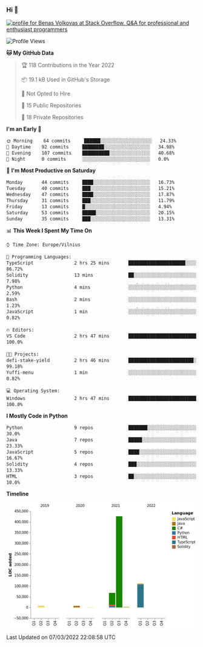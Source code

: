 ### Hi 👋
<a href="https://stackoverflow.com/users/14954249/benas-volkovas"><img src="https://stackoverflow.com/users/flair/14954249.png?theme=dark" width="208" height="58" alt="profile for Benas Volkovas at Stack Overflow, Q&amp;A for professional and enthusiast programmers" title="profile for Benas Volkovas at Stack Overflow, Q&amp;A for professional and enthusiast programmers"></a>

<!--START_SECTION:waka-->
![Profile Views](http://img.shields.io/badge/Profile%20Views-1-blue)

**🐱 My GitHub Data** 

> 🏆 118 Contributions in the Year 2022
 > 
> 📦 19.1 kB Used in GitHub's Storage 
 > 
> 🚫 Not Opted to Hire
 > 
> 📜 15 Public Repositories 
 > 
> 🔑 18 Private Repositories  
 > 
**I'm an Early 🐤** 

```text
🌞 Morning    64 commits     ██████░░░░░░░░░░░░░░░░░░░   24.33% 
🌆 Daytime    92 commits     ████████░░░░░░░░░░░░░░░░░   34.98% 
🌃 Evening    107 commits    ██████████░░░░░░░░░░░░░░░   40.68% 
🌙 Night      0 commits      ░░░░░░░░░░░░░░░░░░░░░░░░░   0.0%

```
📅 **I'm Most Productive on Saturday** 

```text
Monday       44 commits     ████░░░░░░░░░░░░░░░░░░░░░   16.73% 
Tuesday      40 commits     ███░░░░░░░░░░░░░░░░░░░░░░   15.21% 
Wednesday    47 commits     ████░░░░░░░░░░░░░░░░░░░░░   17.87% 
Thursday     31 commits     ███░░░░░░░░░░░░░░░░░░░░░░   11.79% 
Friday       13 commits     █░░░░░░░░░░░░░░░░░░░░░░░░   4.94% 
Saturday     53 commits     █████░░░░░░░░░░░░░░░░░░░░   20.15% 
Sunday       35 commits     ███░░░░░░░░░░░░░░░░░░░░░░   13.31%

```


📊 **This Week I Spent My Time On** 

```text
⌚︎ Time Zone: Europe/Vilnius

💬 Programming Languages: 
TypeScript               2 hrs 25 mins       █████████████████████░░░░   86.72% 
Solidity                 13 mins             ██░░░░░░░░░░░░░░░░░░░░░░░   7.98% 
Python                   4 mins              ░░░░░░░░░░░░░░░░░░░░░░░░░   2.59% 
Bash                     2 mins              ░░░░░░░░░░░░░░░░░░░░░░░░░   1.23% 
JavaScript               1 min               ░░░░░░░░░░░░░░░░░░░░░░░░░   0.82%

🔥 Editors: 
VS Code                  2 hrs 47 mins       █████████████████████████   100.0%

🐱‍💻 Projects: 
defi-stake-yield         2 hrs 46 mins       ████████████████████████░   99.18% 
Yuffi-menu               1 min               ░░░░░░░░░░░░░░░░░░░░░░░░░   0.82%

💻 Operating System: 
Windows                  2 hrs 47 mins       █████████████████████████   100.0%

```

**I Mostly Code in Python** 

```text
Python                   9 repos             ███████░░░░░░░░░░░░░░░░░░   30.0% 
Java                     7 repos             █████░░░░░░░░░░░░░░░░░░░░   23.33% 
JavaScript               5 repos             ████░░░░░░░░░░░░░░░░░░░░░   16.67% 
Solidity                 4 repos             ███░░░░░░░░░░░░░░░░░░░░░░   13.33% 
HTML                     3 repos             ██░░░░░░░░░░░░░░░░░░░░░░░   10.0%

```


**Timeline**

![Chart not found](https://raw.githubusercontent.com/BenasVolkovas/BenasVolkovas/main/charts/bar_graph.png) 


 Last Updated on 07/03/2022 22:08:58 UTC
<!--END_SECTION:waka-->
